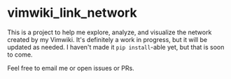 # vimwiki_link_network
This is a project to help me explore, analyze, and visualize the network created by my Vimwiki. It's definitely a work in progress, but it will be updated as needed. I haven't made it `pip install`-able yet, but that is soon to come.

Feel free to email me or open issues or PRs.
